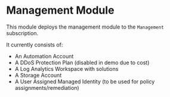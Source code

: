 # Management Module

This module deploys the management module to the `Management` subscription.

It currently consists of:

- An Automation Account
- A DDoS Protection Plan (disabled in demo due to cost)
- A Log Analytics Workspace with solutions
- A Storage Account
- A User Assigned Managed Identity (to be used for policy assignments/remediation)
